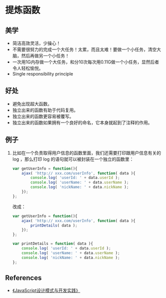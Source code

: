 # 提炼函数

## 美学
* 简洁高效灵活，少操心！
* 不需要很努力的完成一个大任务！太累，而且太难！要做一个小任务，清空大脑，然后再做另一个小任务！
* 一次用1G内存做一个大任务，和分10次每次用0.11G做一个小任务，显然后者令人轻松愉悦。
* Single responsibility principle


## 好处
* 避免出现超大函数。
* 独立出来的函数有助于代码复用。
* 独立出来的函数更容易被覆写。
* 独立出来的函数如果拥有一个良好的命名，它本身就起到了注释的作用。


## 例子
1. 比如在一个负责取得用户信息的函数里面，我们还需要打印跟用户信息有关的 log ，那么打印 log 的语句就可以被封装在一个独立的函数里：
    ```js
    var getUserInfo = function(){
        ajax( 'http:// xxx.com/userInfo', function( data ){
            console.log( 'userId: ' + data.userId );
            console.log( 'userName: ' + data.userName );
            console.log( 'nickName: ' + data.nickName );
        });
    };
    ```
    改成：
    ```js
    var getUserInfo = function(){
        ajax( 'http:// xxx.com/userInfo', function( data ){
            printDetails( data );
        });
    };

    var printDetails = function( data ){
        console.log( 'userId: ' + data.userId );
        console.log( 'userName: ' + data.userName );
        console.log( 'nickName: ' + data.nickName );
    };
    ```



## References
* [《JavaScript设计模式与开发实践》](https://book.douban.com/subject/26382780/)
